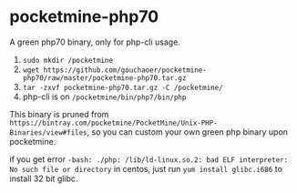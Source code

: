 # pocketmine-php70
A green php70 binary, only for php-cli usage.  

1. `sudo mkdir /pocketmine`
2. `wget https://github.com/gouchaoer/pocketmine-php70/raw/master/pocketmine-php70.tar.gz`
3. `tar -zxvf pocketmine-php70.tar.gz -C /pocketmine/`
4. php-cli is on `/pocketmine/bin/php7/bin/php`

This binary is pruned from `https://bintray.com/pocketmine/PocketMine/Unix-PHP-Binaries/view#files`, so you can custom your own green php binary upon pocketmine.

if you get error  `-bash: ./php: /lib/ld-linux.so.2: bad ELF interpreter: No such file or directory` in centos, just run `yum install glibc.i686` to install 32 bit glibc.
